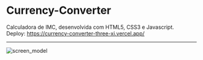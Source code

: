 # Currency-Converter
Calculadora de IMC, desenvolvida com HTML5, CSS3 e Javascript. <br>
Deploy: https://currency-converter-three-xi.vercel.app/ <br>
<hr> 


![screen_model](https://user-images.githubusercontent.com/102002978/193896851-b108b61b-983c-44c4-ace4-f82f172b3596.PNG)
